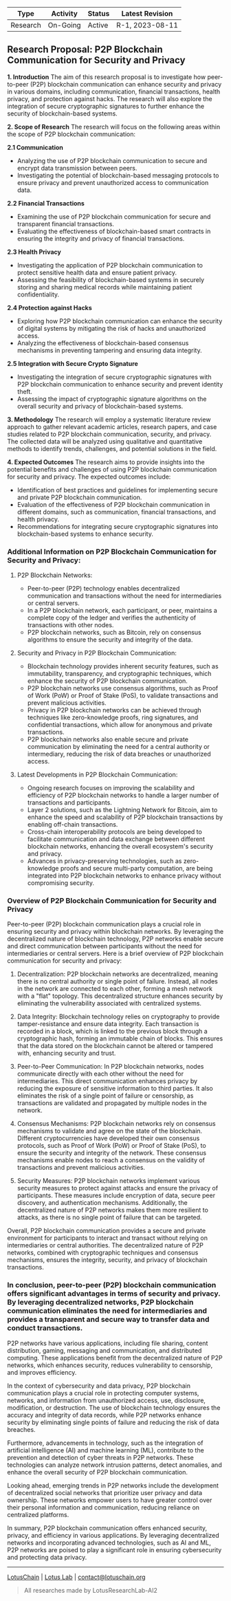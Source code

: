 | Type            | Activity      | Status | Latest Revision  |
|-----------------|---------------|--------|------------------|
| Research        | On-Going      | Active | R-1, 2023-08-11  |

## Research Proposal: P2P Blockchain Communication for Security and Privacy

**1. Introduction**
The aim of this research proposal is to investigate how peer-to-peer (P2P) blockchain communication can enhance security and privacy in various domains, including communication, financial transactions, health privacy, and protection against hacks. The research will also explore the integration of secure cryptographic signatures to further enhance the security of blockchain-based systems.

**2. Scope of Research**
The research will focus on the following areas within the scope of P2P blockchain communication:

**2.1 Communication**
- Analyzing the use of P2P blockchain communication to secure and encrypt data transmission between peers.
- Investigating the potential of blockchain-based messaging protocols to ensure privacy and prevent unauthorized access to communication data.

**2.2 Financial Transactions**
- Examining the use of P2P blockchain communication for secure and transparent financial transactions.
- Evaluating the effectiveness of blockchain-based smart contracts in ensuring the integrity and privacy of financial transactions.

**2.3 Health Privacy**
- Investigating the application of P2P blockchain communication to protect sensitive health data and ensure patient privacy.
- Assessing the feasibility of blockchain-based systems in securely storing and sharing medical records while maintaining patient confidentiality.

**2.4 Protection against Hacks**
- Exploring how P2P blockchain communication can enhance the security of digital systems by mitigating the risk of hacks and unauthorized access.
- Analyzing the effectiveness of blockchain-based consensus mechanisms in preventing tampering and ensuring data integrity.

**2.5 Integration with Secure Crypto Signature**
- Investigating the integration of secure cryptographic signatures with P2P blockchain communication to enhance security and prevent identity theft.
- Assessing the impact of cryptographic signature algorithms on the overall security and privacy of blockchain-based systems.

**3. Methodology**
The research will employ a systematic literature review approach to gather relevant academic articles, research papers, and case studies related to P2P blockchain communication, security, and privacy. The collected data will be analyzed using qualitative and quantitative methods to identify trends, challenges, and potential solutions in the field.

**4. Expected Outcomes**
The research aims to provide insights into the potential benefits and challenges of using P2P blockchain communication for security and privacy. The expected outcomes include:
- Identification of best practices and guidelines for implementing secure and private P2P blockchain communication.
- Evaluation of the effectiveness of P2P blockchain communication in different domains, such as communication, financial transactions, and health privacy.
- Recommendations for integrating secure cryptographic signatures into blockchain-based systems to enhance security.

### Additional Information on P2P Blockchain Communication for Security and Privacy:

1. P2P Blockchain Networks:
   - Peer-to-peer (P2P) technology enables decentralized communication and transactions without the need for intermediaries or central servers.
   - In a P2P blockchain network, each participant, or peer, maintains a complete copy of the ledger and verifies the authenticity of transactions with other nodes.
   - P2P blockchain networks, such as Bitcoin, rely on consensus algorithms to ensure the security and integrity of the data.

2. Security and Privacy in P2P Blockchain Communication:
   - Blockchain technology provides inherent security features, such as immutability, transparency, and cryptographic techniques, which enhance the security of P2P blockchain communication.
   - P2P blockchain networks use consensus algorithms, such as Proof of Work (PoW) or Proof of Stake (PoS), to validate transactions and prevent malicious activities.
   - Privacy in P2P blockchain networks can be achieved through techniques like zero-knowledge proofs, ring signatures, and confidential transactions, which allow for anonymous and private transactions.
   - P2P blockchain networks also enable secure and private communication by eliminating the need for a central authority or intermediary, reducing the risk of data breaches or unauthorized access.

3. Latest Developments in P2P Blockchain Communication:
   - Ongoing research focuses on improving the scalability and efficiency of P2P blockchain networks to handle a larger number of transactions and participants.
   - Layer 2 solutions, such as the Lightning Network for Bitcoin, aim to enhance the speed and scalability of P2P blockchain transactions by enabling off-chain transactions.
   - Cross-chain interoperability protocols are being developed to facilitate communication and data exchange between different blockchain networks, enhancing the overall ecosystem's security and privacy.
   - Advances in privacy-preserving technologies, such as zero-knowledge proofs and secure multi-party computation, are being integrated into P2P blockchain networks to enhance privacy without compromising security.

### Overview of P2P Blockchain Communication for Security and Privacy

Peer-to-peer (P2P) blockchain communication plays a crucial role in ensuring security and privacy within blockchain networks. By leveraging the decentralized nature of blockchain technology, P2P networks enable secure and direct communication between participants without the need for intermediaries or central servers. Here is a brief overview of P2P blockchain communication for security and privacy:

1. Decentralization: P2P blockchain networks are decentralized, meaning there is no central authority or single point of failure. Instead, all nodes in the network are connected to each other, forming a mesh network with a "flat" topology. This decentralized structure enhances security by eliminating the vulnerability associated with centralized systems.

2. Data Integrity: Blockchain technology relies on cryptography to provide tamper-resistance and ensure data integrity. Each transaction is recorded in a block, which is linked to the previous block through a cryptographic hash, forming an immutable chain of blocks. This ensures that the data stored on the blockchain cannot be altered or tampered with, enhancing security and trust.

3. Peer-to-Peer Communication: In P2P blockchain networks, nodes communicate directly with each other without the need for intermediaries. This direct communication enhances privacy by reducing the exposure of sensitive information to third parties. It also eliminates the risk of a single point of failure or censorship, as transactions are validated and propagated by multiple nodes in the network.

4. Consensus Mechanisms: P2P blockchain networks rely on consensus mechanisms to validate and agree on the state of the blockchain. Different cryptocurrencies have developed their own consensus protocols, such as Proof of Work (PoW) or Proof of Stake (PoS), to ensure the security and integrity of the network. These consensus mechanisms enable nodes to reach a consensus on the validity of transactions and prevent malicious activities.

5. Security Measures: P2P blockchain networks implement various security measures to protect against attacks and ensure the privacy of participants. These measures include encryption of data, secure peer discovery, and authentication mechanisms. Additionally, the decentralized nature of P2P networks makes them more resilient to attacks, as there is no single point of failure that can be targeted.

Overall, P2P blockchain communication provides a secure and private environment for participants to interact and transact without relying on intermediaries or central authorities. The decentralized nature of P2P networks, combined with cryptographic techniques and consensus mechanisms, ensures the integrity, security, and privacy of blockchain transactions.


### In conclusion, peer-to-peer (P2P) blockchain communication offers significant advantages in terms of security and privacy. By leveraging decentralized networks, P2P blockchain communication eliminates the need for intermediaries and provides a transparent and secure way to transfer data and conduct transactions. 

P2P networks have various applications, including file sharing, content distribution, gaming, messaging and communication, and distributed computing. These applications benefit from the decentralized nature of P2P networks, which enhances security, reduces vulnerability to censorship, and improves efficiency.

In the context of cybersecurity and data privacy, P2P blockchain communication plays a crucial role in protecting computer systems, networks, and information from unauthorized access, use, disclosure, modification, or destruction. The use of blockchain technology ensures the accuracy and integrity of data records, while P2P networks enhance security by eliminating single points of failure and reducing the risk of data breaches.

Furthermore, advancements in technology, such as the integration of artificial intelligence (AI) and machine learning (ML), contribute to the prevention and detection of cyber threats in P2P networks. These technologies can analyze network intrusion patterns, detect anomalies, and enhance the overall security of P2P blockchain communication.

Looking ahead, emerging trends in P2P networks include the development of decentralized social networks that prioritize user privacy and data ownership. These networks empower users to have greater control over their personal information and communication, reducing reliance on centralized platforms.

In summary, P2P blockchain communication offers enhanced security, privacy, and efficiency in various applications. By leveraging decentralized networks and incorporating advanced technologies, such as AI and ML, P2P networks are poised to play a significant role in ensuring cybersecurity and protecting data privacy.

---

[LotusChain](https://lotuschain.org) | [Lotus Lab](https://github.com/blue-lotus-lab) | contact@lotuschain.org

> All researches made by LotusResearchLab-AI2
